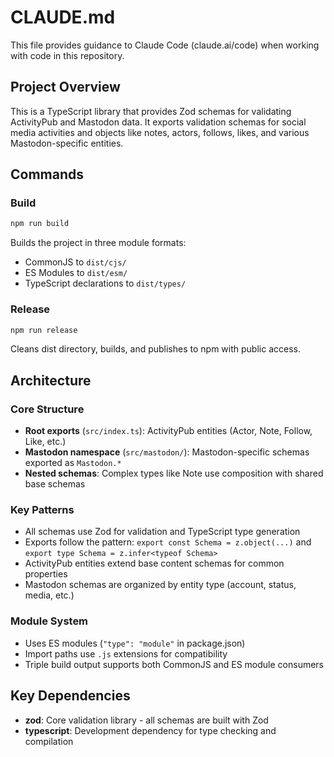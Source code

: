 # CLAUDE.md

This file provides guidance to Claude Code (claude.ai/code) when working with code in this repository.

## Project Overview

This is a TypeScript library that provides Zod schemas for validating ActivityPub and Mastodon data. It exports validation schemas for social media activities and objects like notes, actors, follows, likes, and various Mastodon-specific entities.

## Commands

### Build
```bash
npm run build
```
Builds the project in three module formats:
- CommonJS to `dist/cjs/`
- ES Modules to `dist/esm/`
- TypeScript declarations to `dist/types/`

### Release
```bash
npm run release
```
Cleans dist directory, builds, and publishes to npm with public access.

## Architecture

### Core Structure
- **Root exports** (`src/index.ts`): ActivityPub entities (Actor, Note, Follow, Like, etc.)
- **Mastodon namespace** (`src/mastodon/`): Mastodon-specific schemas exported as `Mastodon.*`
- **Nested schemas**: Complex types like Note use composition with shared base schemas

### Key Patterns
- All schemas use Zod for validation and TypeScript type generation
- Exports follow the pattern: `export const Schema = z.object(...)` and `export type Schema = z.infer<typeof Schema>`
- ActivityPub entities extend base content schemas for common properties
- Mastodon schemas are organized by entity type (account, status, media, etc.)

### Module System
- Uses ES modules (`"type": "module"` in package.json)
- Import paths use `.js` extensions for compatibility
- Triple build output supports both CommonJS and ES module consumers

## Key Dependencies
- **zod**: Core validation library - all schemas are built with Zod
- **typescript**: Development dependency for type checking and compilation